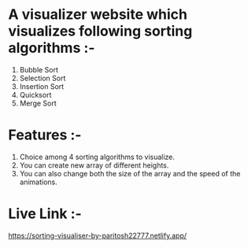 # A visualizer website which visualizes following sorting algorithms :-
  1. Bubble Sort
  2. Selection Sort
  3. Insertion Sort
  4. Quicksort
  5. Merge Sort

# Features :-
  1. Choice among 4 sorting algorithms to visualize.
  2. You can create new array of different heights.
  3. You can also change both the size of the array and the speed of the animations.

# Live Link :-
  https://sorting-visualiser-by-paritosh22777.netlify.app/
